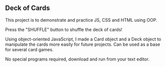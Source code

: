 ## Deck of Cards

This project is to demonstrate and practice JS, CSS and HTML using OOP.

Press the "SHUFFLE" button to shuffle the deck of cards! 

Using object-oriented JavaScript, I made a Card object and a Deck object to manipulate the cards more easily for future projects. 
Can be used as a base for several card games. 

No special programs required, download and run from your text editor.